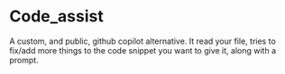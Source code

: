 # Code_assist
A custom, and public, github copilot alternative. It read your file, tries to fix/add more things to the code snippet you want to give it, along with a prompt. 
